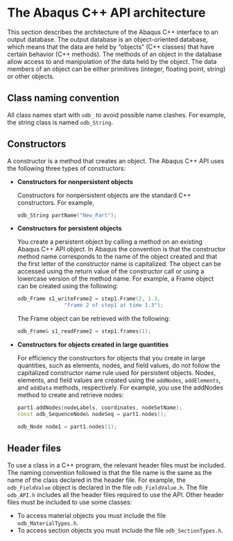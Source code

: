 # The Abaqus C++ API architecture

This section describes the architecture of the Abaqus C++ interface to an output database. The output database is an object-oriented database, which means that the data are held by “objects” (C++ classes) that have certain behavior (C++ methods). The methods of an object in the database allow access to and manipulation of the data held by the object. The data members of an object can be either primitives (integer, floating point, string) or other objects.

## Class naming convention

All class names start with `odb_` to avoid possible name clashes. For example, the string class is named `odb_String`.

## Constructors

A constructor is a method that creates an object. The Abaqus C++ API uses the following three types of constructors:

- **Constructors for nonpersistent objects**

  Constructors for nonpersistent objects are the standard C++ constructors. For example,

  ```cpp
  odb_String partName("New_Part");
  ```

- **Constructors for persistent objects**

  You create a persistent object by calling a method on an existing Abaqus C++ API object. In Abaqus the convention is that the constructor method name corresponds to the name of the object created and that the first letter of the constructor name is capitalized. The object can be accessed using the return value of the constructor call or using a lowercase version of the method name. For example, a Frame object can be created using the following:

  ```cpp
  odb_Frame s1_writeFrame2 = step1.Frame(2, 1.3,
                 "frame 2 of step1 at time 1.3");
  ```

  The Frame object can be retrieved with the following:

  ```cpp
  odb_Frame& s1_readFrame2 = step1.frames(1);
  ```

- **Constructors for objects created in large quantities**

  For efficiency the constructors for objects that you create in large quantities, such as elements, nodes, and field values, do not follow the capitalized constructor name rule used for persistent objects. Nodes, elements, and field values are created using the `addNodes`, `addElements`, and `addData` methods, respectively. For example, you use the addNodes method to create and retrieve nodes:

  ```cpp
  part1.addNodes(nodeLabels, coordinates, nodeSetName);
  const odb_SequenceNode& nodeSeq = part1.nodes();

  odb_Node node1 = part1.nodes(1);
  ```

## Header files

To use a class in a C++ program, the relevant header files must be included. The naming convention followed is that the file name is the same as the name of the class declared in the header file. For example, the `odb_FieldValue` object is declared in the file `odb_FieldValue.h`. The file `odb_API.h` includes all the header files required to use the API. Other header files must be included to use some classes:

- To access material objects you must include the file `odb_MaterialTypes.h`.
- To access section objects you must include the file `odb_SectionTypes.h`.
